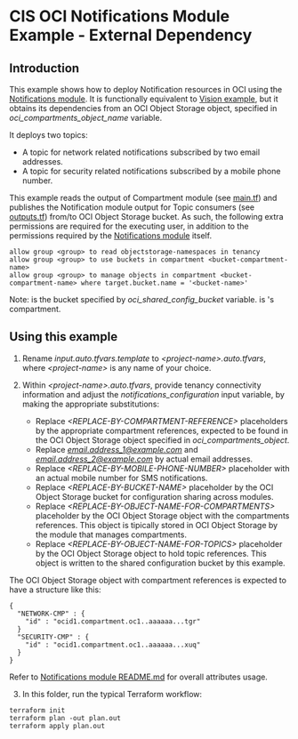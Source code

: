 # CIS OCI Notifications Module Example - External Dependency

## Introduction

This example shows how to deploy Notification resources in OCI using the [Notifications module](../..). It is functionally equivalent to [Vision example](../vision/), but it obtains its dependencies from an OCI Object Storage object, specified in *oci_compartments_object_name* variable.

It deploys two topics:
- A topic for network related notifications subscribed by two email addresses.
- A topic for security related notifications subscribed by a mobile phone number.

This example reads the output of Compartment module (see [main.tf](./main.tf)) and publishes the Notification module output for Topic consumers (see [outputs.tf](./outputs.tf)) from/to OCI Object Storage bucket. As such, the following extra permissions are required for the executing user, in addition to the permissions required by the [Notifications module](../..) itself.

```
allow group <group> to read objectstorage-namespaces in tenancy
allow group <group> to use buckets in compartment <bucket-compartment-name>
allow group <group> to manage objects in compartment <bucket-compartment-name> where target.bucket.name = '<bucket-name>'
```

Note: *<bucket-name>* is the bucket specified by *oci_shared_config_bucket* variable. *<bucket-compartment-name>* is *<bucket-name>*'s compartment.

## Using this example
1. Rename *input.auto.tfvars.template* to *\<project-name\>.auto.tfvars*, where *\<project-name\>* is any name of your choice.

2. Within *\<project-name\>.auto.tfvars*, provide tenancy connectivity information and adjust the *notifications_configuration* input variable, by making the appropriate substitutions:
   - Replace *\<REPLACE-BY-COMPARTMENT-REFERENCE\>* placeholders by the appropriate compartment references, expected to be found in the OCI Object Storage object specified in *oci_compartments_object*.
   - Replace *email.address_1@example.com* and *email.address_2@example.com* by actual email addresses.
   - Replace *\<REPLACE-BY-MOBILE-PHONE-NUMBER\>* placeholder with an actual mobile number for SMS notifications.
   - Replace *\<REPLACE-BY-BUCKET-NAME\>* placeholder by the OCI Object Storage bucket for configuration sharing across modules.
   - Replace *\<REPLACE-BY-OBJECT-NAME-FOR-COMPARTMENTS\>* placeholder by the OCI Object Storage object with the compartments references. This object is tipically stored in OCI Object Storage by the module that manages compartments.
   - Replace *\<REPLACE-BY-OBJECT-NAME-FOR-TOPICS\>* placeholder by the OCI Object Storage object to hold topic references. This object is written to the shared configuration bucket by this example.

The OCI Object Storage object with compartment references is expected to have a structure like this:
```
{
  "NETWORK-CMP" : {
    "id" : "ocid1.compartment.oc1..aaaaaa...tgr"
  }
  "SECURITY-CMP" : {
    "id" : "ocid1.compartment.oc1..aaaaaa...xuq"
  }
}
```

Refer to [Notifications module README.md](../../README.md) for overall attributes usage.

3. In this folder, run the typical Terraform workflow:
```
terraform init
terraform plan -out plan.out
terraform apply plan.out
```
